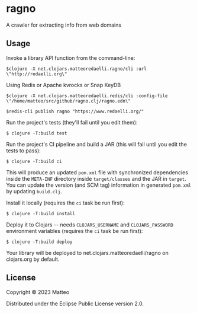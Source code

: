 # ragno

A crawler for extracting info from web domains

## Usage

Invoke a library API function from the command-line:

    $clojure -X net.clojars.matteoredaelli.ragno/cli :url \"http://redaelli.org\"

Using Redis or Apache kvrocks or Snap KeyDB

    $clojure -X net.clojars.matteoredaelli.redis/cli :config-file \"/home/matteo/src/github/ragno.clj/ragno.edn\"

    $redis-cli publish ragno "https://www.redaelli.org/"
    

Run the project's tests (they'll fail until you edit them):

    $ clojure -T:build test

Run the project's CI pipeline and build a JAR (this will fail until you edit the tests to pass):

    $ clojure -T:build ci

This will produce an updated `pom.xml` file with synchronized dependencies inside the `META-INF`
directory inside `target/classes` and the JAR in `target`. You can update the version (and SCM tag)
information in generated `pom.xml` by updating `build.clj`.

Install it locally (requires the `ci` task be run first):

    $ clojure -T:build install

Deploy it to Clojars -- needs `CLOJARS_USERNAME` and `CLOJARS_PASSWORD` environment
variables (requires the `ci` task be run first):

    $ clojure -T:build deploy

Your library will be deployed to net.clojars.matteoredaelli/ragno on clojars.org by default.

## License

Copyright © 2023 Matteo

Distributed under the Eclipse Public License version 2.0.

